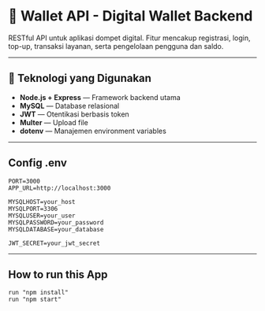 # 💼 Wallet API - Digital Wallet Backend

RESTful API untuk aplikasi dompet digital. Fitur mencakup registrasi, login, top-up, transaksi layanan, serta pengelolaan pengguna dan saldo.

---

## 🚀 Teknologi yang Digunakan

- **Node.js + Express** — Framework backend utama
- **MySQL** — Database relasional
- **JWT** — Otentikasi berbasis token
- **Multer** — Upload file
- **dotenv** — Manajemen environment variables

---

## Config .env

```
PORT=3000
APP_URL=http://localhost:3000

MYSQLHOST=your_host
MYSQLPORT=3306
MYSQLUSER=your_user
MYSQLPASSWORD=your_password
MYSQLDATABASE=your_database

JWT_SECRET=your_jwt_secret
```

---

## How to run this App

```
run "npm install"
run "npm start"
```

